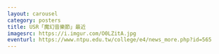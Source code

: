 ```yaml
---
layout: carousel
category: posters
title: USR「魔幻音樂節」最近
imagesrc: https://i.imgur.com/O0LZitA.jpg
eventurl: https://www.ntpu.edu.tw/college/e4/news_more.php?id=565
---
```

